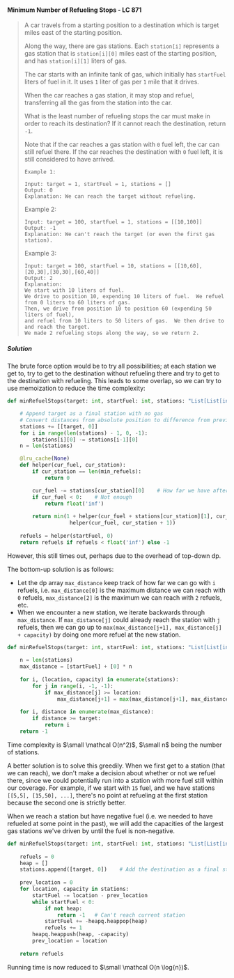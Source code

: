 #### Minimum Number of Refueling Stops - LC 871

> A car travels from a starting position to a destination which is target miles east of the starting position.
>
> Along the way, there are gas stations. Each `station[i]` represents a gas station that is `station[i][0]` miles east of the starting position, and has `station[i][1]` liters of gas.
>
> The car starts with an infinite tank of gas, which initially has `startFuel` liters of fuel in it.  It uses `1` liter of gas per `1` mile that it drives.
>
> When the car reaches a gas station, it may stop and refuel, transferring all the gas from the station into the car.
>
> What is the least number of refueling stops the car must make in order to reach its destination?  If it cannot reach the destination, return `-1`.
>
> Note that if the car reaches a gas station with `0` fuel left, the car can still refuel there.  If the car reaches the destination with `0` fuel left, it is still considered to have arrived.
>
> ```
> Example 1:
>
> Input: target = 1, startFuel = 1, stations = []
> Output: 0
> Explanation: We can reach the target without refueling.
> ```
> Example 2:
> ```
> Input: target = 100, startFuel = 1, stations = [[10,100]]
> Output: -1
> Explanation: We can't reach the target (or even the first gas station).
> ```
> Example 3:
> ```
> Input: target = 100, startFuel = 10, stations = [[10,60],[20,30],[30,30],[60,40]]
> Output: 2
> Explanation: 
> We start with 10 liters of fuel.
> We drive to position 10, expending 10 liters of fuel.  We refuel from 0 liters to 60 liters of gas.
> Then, we drive from position 10 to position 60 (expending 50 liters of fuel),
> and refuel from 10 liters to 50 liters of gas.  We then drive to and reach the target.
> We made 2 refueling stops along the way, so we return 2.

##### Solution

The brute force option would be to try all possibilities; at each station we get to, try to get to the destination without refueling there and try to get to the destination with refueling. This leads to some overlap, so we can try to use memoization to reduce the time complexity:

```py
def minRefuelStops(target: int, startFuel: int, stations: "List[List[int]]") -> int:

    # Append target as a final station with no gas
    # Convert distances from absolute position to difference from previous station
    stations += [[target, 0]]
    for i in range(len(stations) - 1, 0, -1):
        stations[i][0] -= stations[i-1][0]    
    n = len(stations)

    @lru_cache(None)
    def helper(cur_fuel, cur_station):
        if cur_station == len(min_refuels):
            return 0

        cur_fuel -= stations[cur_station][0]    # How far we have after reaching stop
        if cur_fuel < 0:    # Not enough
            return float('inf')
        
        return min(1 + helper(cur_fuel + stations[cur_station][1], cur_station + 1), 
                    helper(cur_fuel, cur_station + 1))
    
    refuels = helper(startFuel, 0)
    return refuels if refuels < float('inf') else -1
```
However, this still times out, perhaps due to the overhead of top-down dp. 

The bottom-up solution is as follows:

* Let the dp array `max_distance` keep track of how far we can go with `i` refuels, i.e. `max_distance[0]` is the maximum distance we can reach with `0` refuels, `max_distance[2]` is the maximum we can reach with `2` refuels, etc.
* When we encounter a new station, we iterate backwards through `max_distance`. If `max_distance[j]` could already reach the station with `j` refuels, then we can go up to `max(max_distance[j+1], max_distance[j] + capacity)` by doing one more refuel at the new station.


```py
def minRefuelStops(target: int, startFuel: int, stations: "List[List[int]]") -> int:
    
    n = len(stations)
    max_distance = [startFuel] + [0] * n
    
    for i, (location, capacity) in enumerate(stations):
        for j in range(i, -1, -1):
            if max_distance[j] >= location:
                max_distance[j+1] = max(max_distance[j+1], max_distance[j] + capacity)
    
    for i, distance in enumerate(max_distance):
        if distance >= target:
            return i
    return -1
```

Time complexity is $\small \mathcal O(n^2)$, $\small n$ being the number of stations.

A better solution is to solve this greedily. When we first get to a station (that we can reach), we don't make a decision about whether or not we refuel there, since we could potentially run into a station with more fuel still within our coverage. For example, if we start with `15` fuel, and we have stations `[[5,5], [15,50], ...]`, there's no point at refueling at the first station because the second one is strictly better. 

When we reach a station but have negative fuel (i.e. we needed to have refueled at some point in the past), we will add the capacities of the largest gas stations we've driven by until the fuel is non-negative.

```py
def minRefuelStops(target: int, startFuel: int, stations: "List[List[int]]") -> int:
    
    refuels = 0
    heap = []
    stations.append([target, 0])    # Add the destination as a final station
    
    prev_location = 0
    for location, capacity in stations:
        startFuel -= location - prev_location
        while startFuel < 0:
            if not heap:
                return -1   # Can't reach current station
            startFuel += -heapq.heappop(heap)
            refuels += 1
        heapq.heappush(heap, -capacity)
        prev_location = location
    
    return refuels
```

Running time is now reduced to $\small \mathcal O(n \log{n})$.